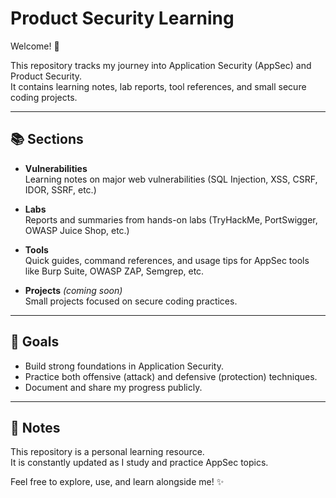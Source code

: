 # Product Security Learning

Welcome! 🚀

This repository tracks my journey into Application Security (AppSec) and Product Security.  
It contains learning notes, lab reports, tool references, and small secure coding projects.

---

## 📚 Sections

- **Vulnerabilities**  
  Learning notes on major web vulnerabilities (SQL Injection, XSS, CSRF, IDOR, SSRF, etc.)

- **Labs**  
  Reports and summaries from hands-on labs (TryHackMe, PortSwigger, OWASP Juice Shop, etc.)

- **Tools**  
  Quick guides, command references, and usage tips for AppSec tools like Burp Suite, OWASP ZAP, Semgrep, etc.

- **Projects** *(coming soon)*  
  Small projects focused on secure coding practices.

---

## 🎯 Goals

- Build strong foundations in Application Security.
- Practice both offensive (attack) and defensive (protection) techniques.
- Document and share my progress publicly.

---

## 🧠 Notes

This repository is a personal learning resource.  
It is constantly updated as I study and practice AppSec topics.

Feel free to explore, use, and learn alongside me! ✨
